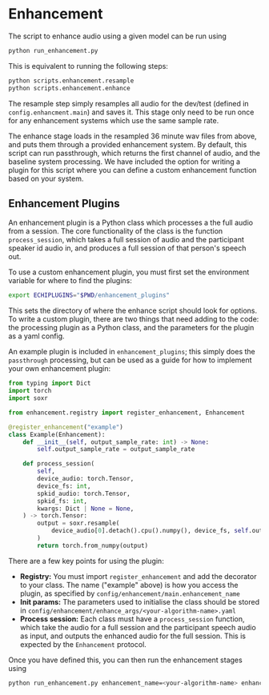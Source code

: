 # Enhancement

The script to enhance audio using a given model can be run using

```bash
python run_enhancement.py
```

This is equivalent to running the following steps:

```bash
python scripts.enhancement.resample
python scripts.enhancement.enhance
```

The resample step simply resamples all audio for the dev/test (defined in
`config.enhancment.main`) and saves it. This stage only need to be run once
for any enhancement systems which use the same sample rate.

The enhance stage loads in the resampled 36 minute wav files from above, and
puts them through a provided enhancement system. By default, this script can
run passthrough, which returns the first channel of audio, and the baseline
system processing. We have included the option for writing a plugin for this
script where you can define a custom enhancement function based on your system.

## Enhancement Plugins

An enhancement plugin is a Python class which processes a the full audio
from a session. The core functionality of the class is the function `process_session`,
which takes a full session of audio and the participant speaker id audio in,
and produces a full session of that person's speech out.

To use a custom enhancement plugin, you must first set the environment variable
for where to find the plugins:

```bash
export ECHIPLUGINS="$PWD/enhancement_plugins"
```

This sets the directory of where the enhance script should look for options.
To write a custom plugin, there are two things that need adding to the code:
the processing plugin as a Python class, and the parameters for the plugin as a
yaml config.

An example plugin is included in `enhancement_plugins`; this simply does the
`passthrough` processing, but can be used as a guide for how to implement your
own enhancement plugin:

```python
from typing import Dict
import torch
import soxr

from enhancement.registry import register_enhancement, Enhancement

@register_enhancement("example")
class Example(Enhancement):
    def __init__(self, output_sample_rate: int) -> None:
        self.output_sample_rate = output_sample_rate

    def process_session(
        self,
        device_audio: torch.Tensor,
        device_fs: int,
        spkid_audio: torch.Tensor,
        spkid_fs: int,
        kwargs: Dict | None = None,
    ) -> torch.Tensor:
        output = soxr.resample(
            device_audio[0].detach().cpu().numpy(), device_fs, self.output_sample_rate
        )
        return torch.from_numpy(output)
```

There are a few key points for using the plugin:

- **Registry:** You must import `register_enhancement` and add the decorator to
your class. The name ("example" above) is how you access the plugin, as
specified by `config/enhancement/main.enhancement_name`
- **Init params:** The parameters used to initialise the class should be stored
in `config/enhancement/enhance_args/<your-algorithm-name>.yaml`
- **Process session:** Each class must have a `process_session` function, which
take the audio for a full session and the participant speech audio as input,
and outputs the enhanced audio for the full session. This is expected by the
`Enhancement` protocol.

Once you have defined this, you can then run the enhancement stages using

```bash
python run_enhancement.py enhancement_name=<your-algorithm-name> enhance_args=<your-algorithm-name>
```
